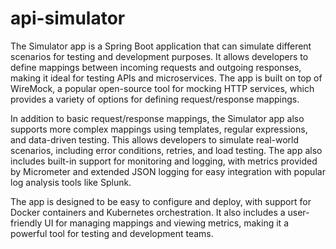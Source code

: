 # api-simulator

The Simulator app is a Spring Boot application that can simulate different scenarios for testing and development purposes. It allows developers to define mappings between incoming requests and outgoing responses, making it ideal for testing APIs and microservices. The app is built on top of WireMock, a popular open-source tool for mocking HTTP services, which provides a variety of options for defining request/response mappings.

In addition to basic request/response mappings, the Simulator app also supports more complex mappings using templates, regular expressions, and data-driven testing. This allows developers to simulate real-world scenarios, including error conditions, retries, and load testing. The app also includes built-in support for monitoring and logging, with metrics provided by Micrometer and extended JSON logging for easy integration with popular log analysis tools like Splunk.

The app is designed to be easy to configure and deploy, with support for Docker containers and Kubernetes orchestration. It also includes a user-friendly UI for managing mappings and viewing metrics, making it a powerful tool for testing and development teams.
